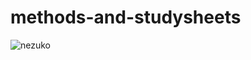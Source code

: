 # methods-and-studysheets

![nezuko](https://user-images.githubusercontent.com/101942628/173168367-bd112288-f2c8-4d00-a2ce-1bfdde191db2.jpg)
